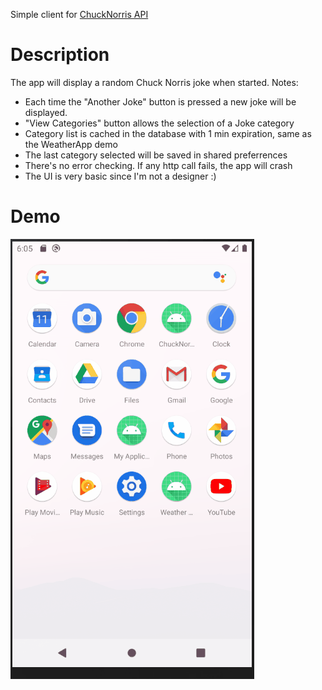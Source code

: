 Simple client for [ChuckNorris API][1]

# Description

The app will display a random Chuck Norris joke when started. 
Notes:
 - Each time the "Another Joke" button is pressed a new joke will be displayed.
 - "View Categories" button allows the selection of a Joke category
 - Category list is cached in the database with 1 min expiration, same as the WeatherApp demo
 - The last category selected will be saved in shared preferrences
 - There's no error checking. If any http call fails, the app will crash
 - The UI is very basic since I'm not a designer :)


# Demo
![demo](./doc/img/demo.gif)
 
[1]:https://api.chucknorris.io/